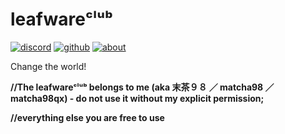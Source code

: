 # leafwareᶜˡᵘᵇ
[![discord](https://img.shields.io/badge/%E2%88%9E-Discord-228B22)](https://discord.gg/vKQT7r8)
[![github](https://img.shields.io/badge/%E2%88%9E-GitHub-228B22)](https://github.com/leafware)
[![about](https://img.shields.io/badge/%E2%88%9E-About%20me-228B22)](https://leafware.club/about.htm)

Change the world!

**//The leafwareᶜˡᵘᵇ belongs to me (aka 末茶９８ ／ matcha98 ／ matcha98qx) - do not use it without my explicit permission;**

**//everything else you are free to use**
